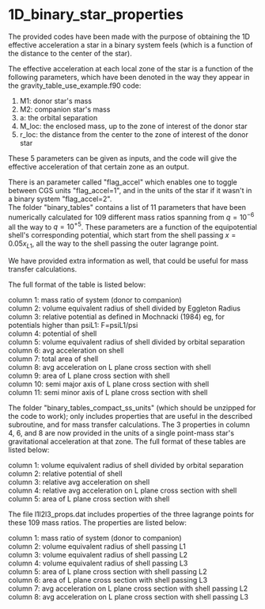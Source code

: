 # 1D_binary_star_properties

The provided codes have been made with the purpose of obtaining the 1D effective acceleration a star in a binary system feels (which is a function of the distance to the center of the star).

The effective acceleration at each local zone of the star is a function of the following parameters, which have been denoted in the way they appear in the gravity_table_use_example.f90 code:

1. M1: donor star's mass
2. M2: companion star's mass
3. a: the orbital separation
4. M_loc: the enclosed mass, up to the zone of interest of the donor star
5. r_loc: the distance from the center to the zone of interest of the donor star


These 5 parameters can be given as inputs, and the code will give the effective acceleration of that certain zone as an output.

There is an parameter called "flag_accel" which enables one to toggle between CGS units "flag_accel=1", and in the units of the star if it wasn't in a binary system "flag_accel=2".  
The folder "binary_tables" contains a list of 11 parameters that have been numerically calculated for 109 different mass ratios spanning from $q =10^{-6}$  all the way to $q =10^{+5}$. These parameters are a function of the equipotential shell's corresponding potential, which start from the shell passing $x=0.05x_{L1}$, all the way to the shell passing the outer lagrange point.

We have provided extra information as well, that could be useful for mass transfer calculations.


The full format of the table is listed below:

column 1: mass ratio of system (donor to companion)  
column 2: volume equivalent radius of shell divided by Eggleton Radius  
column 3: relative potential as defined in Mochnacki (1984)  eg, for potentials higher than psiL1: F=psiL1/psi  
column 4: potential of shell  
column 5: volume equivalent radius of shell divided by orbital separation  
column 6: avg acceleration on shell   
column 7: total area of shell  
column 8: avg acceleration on L plane cross section with shell  
column 9: area of L plane cross section with shell  
column 10: semi major axis of L plane cross section with shell  
column 11: semi minor axis of L plane cross section with shell  


The folder "binary_tables_compact_ss_units" (which should be unzipped for the code to work); only includes properties that are useful in the described subroutine, and for mass transfer calculations. The 3 properties in column 4, 6, and 8 are now provided in the units of a single point-mass star's gravitational acceleration at that zone.
The full format of these tables are listed below:

column 1: volume equivalent radius of shell divided by orbital separation  
column 2: relative potential of shell  
column 3: relative avg acceleration on shell   
column 4: relative avg acceleration on L plane cross section with shell  
column 5: area of L plane cross section with shell  

The file l1l2l3_props.dat includes properties of the three lagrange points for these 109 mass ratios. The properties are listed below:

column 1: mass ratio of system (donor to companion)  
column 2: volume equivalent radius of shell passing L1  
column 3: volume equivalent radius of shell passing L2  
column 4: volume equivalent radius of shell passing L3  
column 5: area of L plane cross section with shell passing L2  
column 6: area of L plane cross section with shell passing L3  
column 7: avg acceleration on L plane cross section with shell passing L2  
column 8: avg acceleration on L plane cross section with shell passing L3  
